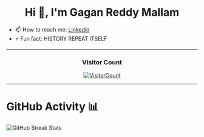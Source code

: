 <h1 align="center">Hi 👋, I'm Gagan Reddy Mallam</h1>

- 📫 How to reach me: [Linkedin](https://www.linkedin.com/in/gaganreddymallam/)
- ⚡ Fun fact: HISTORY REPEAT ITSELF
  
<hr>

<h3 align="center">Visitor Count</h3>

<a align="center" href="https://profile-counter.glitch.me/{GaganReddyin}/count.svg"> 
  
  ![VisitorCount](https://profile-counter.glitch.me/{GaganReddyin}/count.svg)  
  
</a>

<hr>

# **GitHub Activity 📊**
![GitHub Streak Stats](https://github-readme-streak-stats.herokuapp.com/?user=GaganReddyin&theme=tokyonight)

